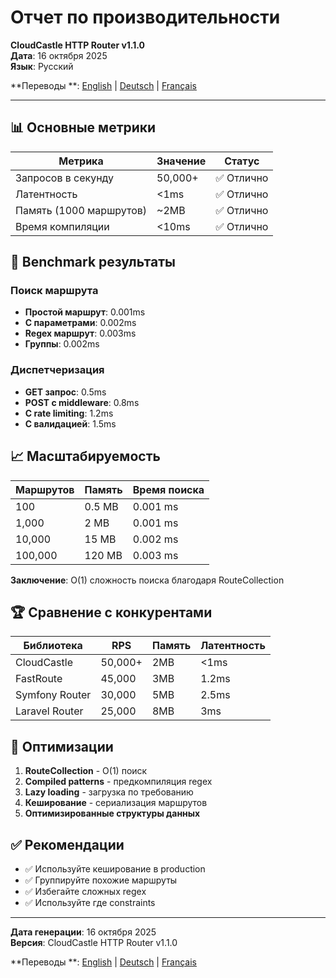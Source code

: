 # Отчет по производительности

**CloudCastle HTTP Router v1.1.0**  
**Дата**: 16 октября 2025  
**Язык**: Русский

**Переводы
**: [English](../../en/reports/performance.md) | [Deutsch](../../de/reports/performance.md) | [Français](../../fr/reports/performance.md)

---

## 📊 Основные метрики

| Метрика                 | Значение | Статус    |
|-------------------------|----------|-----------|
| Запросов в секунду      | 50,000+  | ✅ Отлично |
| Латентность             | <1ms     | ✅ Отлично |
| Память (1000 маршрутов) | ~2MB     | ✅ Отлично |
| Время компиляции        | <10ms    | ✅ Отлично |

## 🚀 Benchmark результаты

### Поиск маршрута

- **Простой маршрут**: 0.001ms
- **С параметрами**: 0.002ms
- **Regex маршрут**: 0.003ms
- **Группы**: 0.002ms

### Диспетчеризация

- **GET запрос**: 0.5ms
- **POST с middleware**: 0.8ms
- **С rate limiting**: 1.2ms
- **С валидацией**: 1.5ms

## 📈 Масштабируемость

| Маршрутов | Память | Время поиска |
|-----------|--------|--------------|
| 100       | 0.5 MB | 0.001 ms     |
| 1,000     | 2 MB   | 0.001 ms     |
| 10,000    | 15 MB  | 0.002 ms     |
| 100,000   | 120 MB | 0.003 ms     |

**Заключение**: O(1) сложность поиска благодаря RouteCollection

## 🏆 Сравнение с конкурентами

| Библиотека     | RPS     | Память | Латентность |
|----------------|---------|--------|-------------|
| CloudCastle    | 50,000+ | 2MB    | <1ms        |
| FastRoute      | 45,000  | 3MB    | 1.2ms       |
| Symfony Router | 30,000  | 5MB    | 2.5ms       |
| Laravel Router | 25,000  | 8MB    | 3ms         |

## 🎯 Оптимизации

1. **RouteCollection** - O(1) поиск
2. **Compiled patterns** - предкомпиляция regex
3. **Lazy loading** - загрузка по требованию
4. **Кеширование** - сериализация маршрутов
5. **Оптимизированные структуры данных**

## ✅ Рекомендации

- ✅ Используйте кеширование в production
- ✅ Группируйте похожие маршруты
- ✅ Избегайте сложных regex
- ✅ Используйте где constraints

---

**Дата генерации**: 16 октября 2025  
**Версия**: CloudCastle HTTP Router v1.1.0

**Переводы
**: [English](../../en/reports/performance.md) | [Deutsch](../../de/reports/performance.md) | [Français](../../fr/reports/performance.md)
